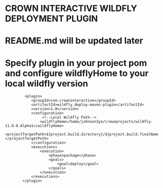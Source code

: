 # CROWN INTERACTIVE WILDFLY DEPLOYMENT PLUGIN
# README.md will be updated later
# Specify plugin in your project pom and configure wildflyHome to your local wildfly version


             <plugin>
                <groupId>com.crowninteractive</groupId>
                <artifactId>wildfly_deploy-maven-plugin</artifactId>
                <version>1.0</version>
                <configuration>
                     <!--Local Wildfly Path--> 
                    <wildflyHome>/home/johnson3yo/crownprojects/wildfly-11.0.0.Alpha1</wildflyHome>
                    <projectTargetPath>${project.build.directory}/${project.build.finalName}</projectTargetPath>
                </configuration>
                <executions>
                    <execution>
                        <phase>package</phase>
                        <goals>
                            <goal>deploy</goal>
                        </goals>
                    </execution>
                </executions>
            </plugin>
